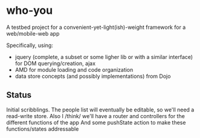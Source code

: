 who-you
=======

A testbed project for a convenient-yet-light(ish)-weight framework for a web/mobile-web app

Specifically, using:
* jquery (complete, a subset or some ligher lib or with a similar interface) for DOM querying/creation, ajax
* AMD for module loading and code organization 
* data store concepts (and possibly implementations) from Dojo

Status
------

Initial scribblings. The people list will eventually be editable, so we'll need a read-write store.
Also I /think/ we'll have a router and controllers for the different functions of the app
And some pushState action to make these functions/states addressable

